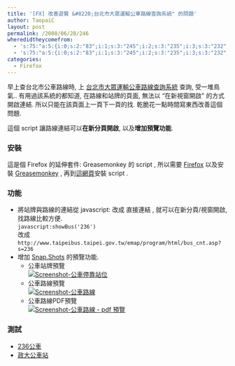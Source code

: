 ```yaml
---
title: '[FX] 改善遊覽 &#8220;台北市大眾運輸公車路線查詢系統" 的問題'
author: TaopaiC
layout: post
permalink: /2008/06/28/246
wheredidtheycomefrom:
  - 's:75:"a:5:{i:0;s:2:"83";i:1;s:3:"245";i:2;s:3:"235";i:3;s:3:"232";i:4;s:3:"258";}";'
  - 's:75:"a:5:{i:0;s:2:"83";i:1;s:3:"245";i:2;s:3:"235";i:3;s:3:"232";i:4;s:3:"258";}";'
categories:
  - Firefox
---
```

早上查台北市公車路線時, 上 [台北市大眾運輸公車路線查詢系統][1] 查詢, 受一堆鳥氣.. 有用過該系統的都知道, 在路線和站牌的頁面, 無法以 &#8220;在新視窗開啟" 的方式開啟連結. 所以只能在該頁面上一頁下一頁的找. 乾脆花一點時間寫東西改善這個問題.

這個 script 讓路線連結可以**在新分頁開啟**, 以及**增加預覽功能**.<!--more-->

### 安裝

這是個 Firefox 的延伸套件: Greasemonkey 的 script , 所以需要 <a href="http://www.moztw.org/" target="_blank">Firefox</a> 以及安裝 <a href="https://addons.mozilla.org/zh-TW/firefox/addon/748" target="_blank">Greasemonkey</a> , 再到<a href="http://userscripts.org/scripts/show/29274" target="_blank">這網頁</a>安裝 script .

### 功能

*   將站牌與路線的連結從 javascript: 改成 直接連結 , 就可以在新分頁/視窗開啟, 找路線比較方便.  
    `javascript:showBus('236')`  
    改成  
    `http://www.taipeibus.taipei.gov.tw/emap/program/html/bus_cnt.asp?s=236`
*   增加 <a href="http://snap.com/" target="_blank">Snap.Shots</a> 的預覽功能. 
    *   公車站牌預覽  
        <a class="flickr-image" title="Screenshot-公車停靠站位" rel="flickr-mgr[bus]" href="http://www.flickr.com/photos/69004123@N00/2617423395/"><img class="flickr-original" longdesc="http://farm4.static.flickr.com/3241/2617423395_88086975a7_o.png" src="http://farm4.static.flickr.com/3241/2617423395_6b0f23b864_m.jpg" alt="Screenshot-公車停靠站位" /></a>
    *   公車路線預覽  
        <a class="flickr-image" title="Screenshot-公車路線" rel="flickr-mgr[bus]" href="http://www.flickr.com/photos/69004123@N00/2618246414/"><img class="flickr-original" longdesc="http://farm4.static.flickr.com/3205/2618246414_3d3f992ec0_o.png" src="http://farm4.static.flickr.com/3205/2618246414_3e500b02fb_m.jpg" alt="Screenshot-公車路線" /></a>
    *   公車路線PDF預覽  
        <a class="flickr-image" title="Screenshot-公車路線 - pdf 預覽" rel="flickr-mgr[bus]" href="http://www.flickr.com/photos/69004123@N00/2617423157/"><img class="flickr-original" longdesc="http://farm4.static.flickr.com/3004/2617423157_8a686c45ef_o.png" src="http://farm4.static.flickr.com/3004/2617423157_e59d9bf857_m.jpg" alt="Screenshot-公車路線 - pdf 預覽" /></a>

### 測試

*   <a href="http://www.taipeibus.taipei.gov.tw/emap/program/html/bus_cnt.asp?s=236" target="_blank">236公車</a>
*   <a href="http://www.taipeibus.taipei.gov.tw/emap/program/html/bus_stationcnt.asp?s=1530" target="_blank">政大公車站</a>

 [1]: http://www.taipeibus.taipei.gov.tw/